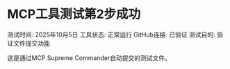 # MCP工具测试第2步成功

测试时间: 2025年10月5日
工具状态: 正常运行
GitHub连接: 已验证
测试目的: 验证文件提交功能

这是通过MCP Supreme Commander自动提交的测试文件。